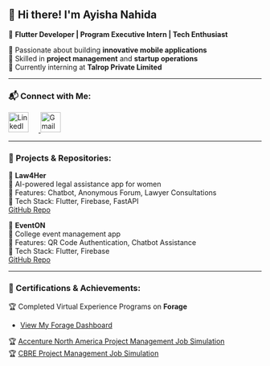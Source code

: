 ## 👋 Hi there! I'm Ayisha Nahida  
🚀 **Flutter Developer | Program Executive Intern | Tech Enthusiast**  

🔹 Passionate about building **innovative mobile applications**  
🔹 Skilled in **project management** and **startup operations**  
🔹 Currently interning at **Talrop Private Limited**  

---

### 📬 Connect with Me:

<p align="left">
  <a href="https://www.linkedin.com/in/ayisha-nahida-poovalappil-4301b1258" target="_blank">
    <img src="https://cdn-icons-png.flaticon.com/512/174/174857.png" alt="LinkedIn" width="40" height="40" style="margin-right: 20px;">
  </a>
  <a href="mailto:ayishanahidap@gmail.com">
    <img src="https://upload.wikimedia.org/wikipedia/commons/7/7e/Gmail_icon_%282020%29.svg" alt="Gmail" width="40" height="40" style="margin-right: 20px;">
  </a>
</p>

---

### 🚀 Projects & Repositories:  
🌟 **Law4Her**  
🔹 AI-powered legal assistance app for women  
🔹 Features: Chatbot, Anonymous Forum, Lawyer Consultations  
🔹 Tech Stack: Flutter, Firebase, FastAPI  
[GitHub Repo](https://github.com/nahidaayisha/law4Her)  

🌟 **EventON**  
🔹 College event management app  
🔹 Features: QR Code Authentication, Chatbot Assistance  
🔹 Tech Stack: Flutter, Firebase  
[GitHub Repo](https://github.com/nahidaayisha/EventON)  

---

### 📜 Certifications & Achievements:  

🏆 Completed Virtual Experience Programs on **Forage**  
  - [View My Forage Dashboard](https://www.theforage.com/achievements)
  
🏆 [Accenture North America Project Management Job Simulation](https://forage-uploads-prod.s3.amazonaws.com/completion-certificates/T6kdcdKSTfg2aotxT/tHFz7Bfjmh35DXQv6_T6kdcdKSTfg2aotxT_4fdLQXjJrTnASMQNa_1741461356991_completion_certificate.pdf)  
🏆 [CBRE Project Management Job Simulation](https://forage-uploads-prod.s3.amazonaws.com/completion-certificates/PDmHHPmLyCgdQWzdt/STkypM8iMfn4Gk9BF_PDmHHPmLyCgdQWzdt_4fdLQXjJrTnASMQNa_1741465182678_completion_certificate.pdf)  

